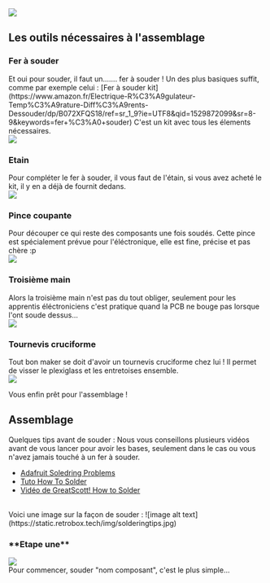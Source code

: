<div class="image-header">
	<img src="https://static.retrobox.tech/img/logo/illustration.png"/>
</div>

## Les outils nécessaires à l'assemblage

<h3 class="dividing">Fer à souder</h3>

<div class="docs-section">
<div>
Et oui pour souder, il faut un....... fer à souder ! Un des plus basiques suffit, comme par exemple celui : [Fer à souder kit](https://www.amazon.fr/Electrique-R%C3%A9gulateur-Temp%C3%A9rature-Diff%C3%A9rents-Dessouder/dp/B072XFQS18/ref=sr_1_9?ie=UTF8&qid=1529872099&sr=8-9&keywords=fer+%C3%A0+souder) C'est un kit avec tous les élements nécessaires.
</div>
<img src="https://static.retrobox.tech/img/materials/SOLDERINGIRON.png">
</div>

<h3 class="dividing">Etain</h3>

<div class="docs-section">
<div>
Pour compléter le fer à souder, il vous faut de l'étain, si vous avez acheté le kit, il y en a déjà de fournit dedans.
</div>
<img src="https://static.retrobox.tech/img/materials/TIN.png">
</div>

<h3 class="dividing">Pince coupante</h3>

<div class="docs-section">
<div>
Pour découper ce qui reste des composants une fois soudés. Cette pince est spécialement prévue pour l'éléctronique, elle est fine, précise et pas chère :p
</div>
<img src="https://static.retrobox.tech/img/materials/PLATO.png">
</div>

<h3 class="dividing">Troisième main</h3>

<div class="docs-section">
<div>
Alors la troisième main n'est pas du tout obliger, seulement pour les apprentis éléctroniciens c'est pratique quand la PCB ne bouge pas lorsque l'ont soude dessus...
</div>
<img src="https://static.retrobox.tech/img/materials/THIRDHAND.png">
</div>

<h3 class="dividing">Tournevis cruciforme</h3>

<div class="docs-section">
<div>
Tout bon maker se doit d'avoir un tournevis cruciforme chez lui ! Il permet de visser le plexiglass et les entretoises ensemble.
</div>
<img src="https://static.retrobox.tech/img/materials/SCREWDRIVER.png">
</div>

<div class="docs-alert info">
  <i class="icon fas fas fa-forward"></i>
  <p>Vous enfin prêt pour l'assemblage !</p>
</div>

## Assemblage

Quelques tips avant de souder :
Nous vous conseillons plusieurs vidéos avant de vous lancer pour avoir les bases, seulement dans le cas ou vous n'avez jamais touché à un fer à souder.

* [Adafruit Soledring Problems](https://learn.adafruit.com/adafruit-guide-excellent-soldering/common-problems)
* [Tuto How To Solder](http://www.instructables.com/id/How-to-solder/)
* [Vidéo de GreatScott! How to Solder](https://www.youtube.com/watch?v=VxMV6wGS3NY/)
<br>
Voici une image sur la façon de souder :
![image alt text](https://static.retrobox.tech/img/solderingtips.jpg)

<h3 class="dividing-right">**Etape une**</h3>

<div class="docs-section">
<div>
<img src="https://static.retrobox.tech/img/composants/BATTERY.png">
</div>
Pour commencer, souder "nom composant", c'est le plus simple...
</div>
